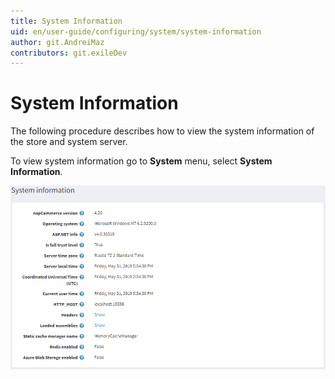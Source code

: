 ```yaml
---
title: System Information
uid: en/user-guide/configuring/system/system-information
author: git.AndreiMaz
contributors: git.exileDev
---
```

# System Information

The following procedure describes how to view the system information of the store and system server.

To view system information go to **System** menu, select **System Information**.

![System Information](_static/system-information/system-information.png)
